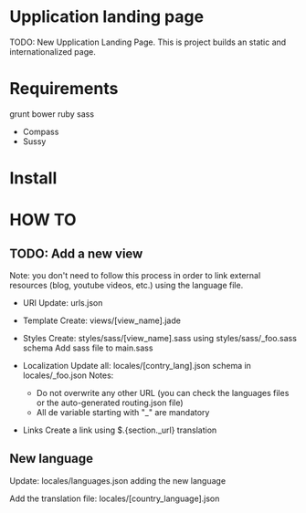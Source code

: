 Upplication landing page
=======

TODO: New Upplication Landing Page.
This is project builds an static and internationalized page.

Requirements
============
grunt
bower
ruby
sass
 * Compass
 * Sussy

Install
============

HOW TO
============
TODO:
Add a new view
------------
Note: you don't need to follow this process in order to link external resources (blog, youtube videos, etc.) using the language file.

* URI
Update: urls.json

* Template
Create: views/[view_name].jade

* Styles
Create: styles/sass/[view_name].sass using styles/sass/_foo.sass schema
Add sass file to main.sass

* Localization
Update all: locales/[contry_lang].json schema in locales/_foo.json
Notes:
  - Do not overwrite any other URL (you can check the languages files or the auto-generated routing.json file)
  - All de variable starting with "_" are mandatory

* Links
Create a link using $.{section._url} translation

New language
-------------------
Update: locales/languages.json adding the new language

Add the translation file: locales/[country_language].json